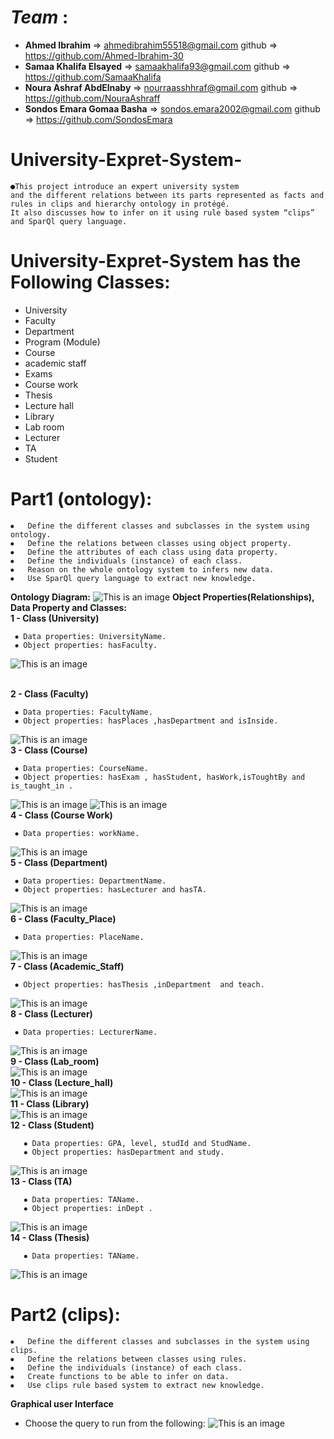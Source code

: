 # *Team* :<br>
  - **Ahmed Ibrahim**  => ahmedibrahim55518@gmail.com    github => https://github.com/Ahmed-Ibrahim-30 <br> 
  - **Samaa Khalifa Elsayed** =>  samaakhalifa93@gmail.com      github => https://github.com/SamaaKhalifa <br> 
  - **Noura Ashraf AbdElnaby** => nourraasshhraf@gmail.com      github =>  https://github.com/NouraAshraff<br> 
  - **Sondos Emara Gomaa Basha** => sondos.emara2002@gmail.com  github =>  https://github.com/SondosEmara<br> 
# University-Expret-System-
    ●This project introduce an expert university system 
    and the different relations between its parts represented as facts and rules in clips and hierarchy ontology in protégé.
    It also discusses how to infer on it using rule based system “clips” and SparQl query language.

# University-Expret-System has the Following Classes:
- University
- Faculty
- Department
- Program (Module)
- Course
- academic staff
- Exams
- Course work
- Thesis
- Lecture hall
- Library
- Lab room
- Lecturer
- TA
- Student

# Part1 (ontology):

    ⦁	Define the different classes and subclasses in the system using ontology.
    ⦁	Define the relations between classes using object property. 
    ⦁	Define the attributes of each class using data property.
    ⦁	Define the individuals (instance) of each class.
    ⦁	Reason on the whole ontology system to infers new data.
    ⦁	Use SparQl query language to extract new knowledge.
 **Ontology Diagram:**
 ![This is an image](https://github.com/SamaaKhalifa/University-Expret-System-/blob/main/Screenshots/protege.jpg?raw=true)
 **Object Properties(Relationships), Data Property and Classes:**
 <br>**1 - Class (University)**
 
     ⦁ Data properties: UniversityName.
     ⦁ Object properties: hasFaculty.
   ![This is an image](https://github.com/SamaaKhalifa/University-Expret-System-/blob/main/Screenshots/1.png?raw=true)
   
   <br>**2 - Class (Faculty)**
 
     ⦁ Data properties: FacultyName.
     ⦁ Object properties: hasPlaces ,hasDepartment and isInside.
   ![This is an image](https://github.com/SamaaKhalifa/University-Expret-System-/blob/main/Screenshots/2.png?raw=true)
   <br>**3 - Class (Course)**
 
     ⦁ Data properties: CourseName.
     ⦁ Object properties: hasExam , hasStudent, hasWork,isToughtBy and is_taught_in .
   ![This is an image](https://github.com/SamaaKhalifa/University-Expret-System-/blob/main/Screenshots/3.png?raw=true)
   ![This is an image](https://github.com/SamaaKhalifa/University-Expret-System-/blob/main/Screenshots/4.png?raw=true)
   <br>**4 - Class (Course Work)**
 
     ⦁ Data properties: workName.
   ![This is an image](https://github.com/SamaaKhalifa/University-Expret-System-/blob/main/Screenshots/5.png?raw=true)
  <br> **5 - Class (Department)**
 
     ⦁ Data properties: DepartmentName.
     ⦁ Object properties: hasLecturer and hasTA.
   ![This is an image](https://github.com/SamaaKhalifa/University-Expret-System-/blob/main/Screenshots/6.png?raw=true)
  <br> **6 - Class (Faculty_Place)**
 
     ⦁ Data properties: PlaceName.
   ![This is an image](https://github.com/SamaaKhalifa/University-Expret-System-/blob/main/Screenshots/7.png?raw=true)
  <br> **7 - Class (Academic_Staff)**
 
     ⦁ Object properties: hasThesis ,inDepartment  and teach.
   ![This is an image](https://github.com/SamaaKhalifa/University-Expret-System-/blob/main/Screenshots/8.png?raw=true)
   <br> **8 - Class (Lecturer)**
 
     ⦁ Data properties: LecturerName.
   ![This is an image](https://github.com/SamaaKhalifa/University-Expret-System-/blob/main/Screenshots/9.png?raw=true)
   <br> **9 - Class (Lab_room)**<br>
   ![This is an image](https://github.com/SamaaKhalifa/University-Expret-System-/blob/main/Screenshots/10.png?raw=true)
   <br> **10 - Class (Lecture_hall)**<br>
   ![This is an image](https://github.com/SamaaKhalifa/University-Expret-System-/blob/main/Screenshots/11.png?raw=true)
   <br> **11 - Class (Library)**<br>
   ![This is an image](https://github.com/SamaaKhalifa/University-Expret-System-/blob/main/Screenshots/12.png?raw=true)
   <br> **12 - Class (Student)**
   
       ⦁ Data properties: GPA, level, studId and StudName.
       ⦁ Object properties: hasDepartment and study.
   ![This is an image](https://github.com/SamaaKhalifa/University-Expret-System-/blob/main/Screenshots/13.png?raw=true)
   <br> **13 - Class (TA)**
   
       ⦁ Data properties: TAName.
       ⦁ Object properties: inDept .
   ![This is an image](https://github.com/SamaaKhalifa/University-Expret-System-/blob/main/Screenshots/14.png?raw=true)
   <br> **14 - Class (Thesis)**
   
       ⦁ Data properties: TAName.
   ![This is an image](https://github.com/SamaaKhalifa/University-Expret-System-/blob/main/Screenshots/15.png?raw=true)


# Part2 (clips):

    ⦁	Define the different classes and subclasses in the system using clips.
    ⦁	Define the relations between classes using rules. 
    ⦁	Define the individuals (instance) of each class.
    ⦁	Create functions to be able to infer on data.
    ⦁	Use clips rule based system to extract new knowledge.
   **Graphical user Interface**<br>
   - Choose the query to run from the following: 
   ![This is an image](https://github.com/SamaaKhalifa/University-Expret-System-/blob/main/Screenshots/c1.png?raw=true)
